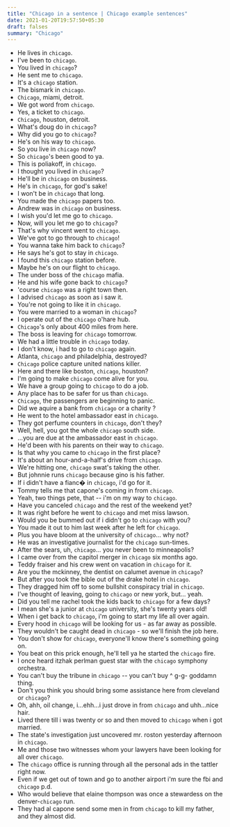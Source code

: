 ```yaml
---
title: "Chicago in a sentence | Chicago example sentences"
date: 2021-01-20T19:57:50+05:30
draft: falses
summary: "Chicago"
---
```

- He lives in `chicago`.
- I've been to `chicago`.
- You lived in `chicago`?
- He sent me to `chicago`.
- It's a `chicago` station.
- The bismark in `chicago`.
- `Chicago`, miami, detroit.
- We got word from `chicago`.
- Yes, a ticket to `chicago`.
- `Chicago`, houston, detroit.
- What's doug do in `chicago`?
- Why did you go to `chicago`?
- He's on his way to `chicago`.
- So you live in `chicago` now?
- So `chicago`'s been good to ya.
- This is poliakoff, in `chicago`.
- I thought you lived in `chicago`?
- He'll be in `chicago` on business.
- He's in `chicago`, for god's sake!
- I won't be in `chicago` that long.
- You made the `chicago` papers too.
- Andrew was in `chicago` on business.
- I wish you'd let me go to `chicago`.
- Now, will you let me go to `chicago`?
- That's why vincent went to `chicago`.
- We've got to go through to `chicago`!
- You wanna take him back to `chicago`?
- He says he's got to stay in `chicago`.
- I found this `chicago` station before.
- Maybe he's on our flight to `chicago`.
- The under boss of the `chicago` mafia.
- He and his wife gone back to `chicago`?
- 'course `chicago` was a right town then.
- I advised `chicago` as soon as i saw it.
- You're not going to like it in `chicago`.
- You were married to a woman in `chicago`?
- I operate out of the `chicago` o'hare hub.
- `Chicago`'s only about 400 miles from here.
- The boss is leaving for `chicago` tomorrow.
- We had a little trouble in `chicago` today.
- I don't know, i had to go to `chicago` again.
- Atlanta, `chicago` and philadelphia, destroyed?
- `Chicago` police capture united nations killer.
- Here and there like boston, `chicago`, houston?
- I'm going to make `chicago` come alive for you.
- We have a group going to `chicago` to do a job.
- Any place has to be safer for us than `chicago`.
- `Chicago`, the passengers are beginning to panic.
- Did we aquire a bank from `chicago` or a charity ?
- He went to the hotel ambassador east in `chicago`.
- They got perfume counters in `chicago`, don't they?
- Well, hell, you got the whole `chicago` south side.
- ...you are due at the ambassador east in `chicago`.
- He'd been with his parents on their way to `chicago`.
- Is that why you came to `chicago` in the first place?
- It's about an hour-and-a-half's drive from `chicago`.
- We're hitting one, `chicago` swat's taking the other.
- But johnnie runs `chicago` because gino is his father.
- If i didn't have a fianc� in `chicago`, i'd go for it.
- Tommy tells me that capone's coming in from `chicago`.
- Yeah, two things pete, that -- i'm on my way to `chicago`.
- Have you canceled `chicago` and the rest of the weekend yet?
- It was right before he went to `chicago` and met miss lawson.
- Would you be bummed out if i didn't go to `chicago` with you?
- You made it out to him last week after he left for `chicago`.
- Plus you have bloom at the university of `chicago`... why not?
- He was an investigative journalist for the `chicago` sun-times.
- After the sears, uh, `chicago`... you never been to minneapolis?
- I came over from the capitol merger in `chicago` six months ago.
- Teddy fraiser and his crew went on vacation in `chicago` for it.
- Are you the mckinney, the dentist on calumet avenue in `chicago`?
- But after you took the bible out of the drake hotel in `chicago`.
- They dragged him off to some bullshit conspiracy trial in `chicago`.
- I've thought of leaving, going to `chicago` or new york, but... yeah.
- Did you tell me rachel took the kids back to `chicago` for a few days?
- I mean she's a junior at `chicago` university, she's twenty years old!
- When i get back to `chicago`, i'm going to start my life all over again.
- Every hood in `chicago` will be looking for us - as far away as possible.
- They wouldn't be caught dead in `chicago` - so we'll finish the job here.
- You don't show for `chicago`, everyone'll know there's something going on.
- You beat on this prick enough, he'll tell ya he started the `chicago` fire.
- I once heard itzhak perlman guest star with the `chicago` symphony orchestra.
- You can't buy the tribune in `chicago` -- you can't buy ^ g-g- goddamn thing.
- Don't you think you should bring some assistance here from cleveland or `chicago`?
- Oh, ahh, oil change, i...ehh...i just drove in from `chicago` and uhh...nice hair.
- Lived there till i was twenty or so and then moved to `chicago` when i got married.
- The state's investigation just uncovered mr. roston yesterday afternoon in `chicago`.
- Me and those two witnesses whom your lawyers have been looking for all over `chicago`.
- The `chicago` office is running through all the personal ads in the tattler right now.
- Even if we get out of town and go to another airport i'm sure the fbi and `chicago` p.d.
- Who would believe that elaine thompson was once a stewardess on the denver-`chicago` run.
- They had al capone send some men in from `chicago` to kill my father, and they almost did.
                 
